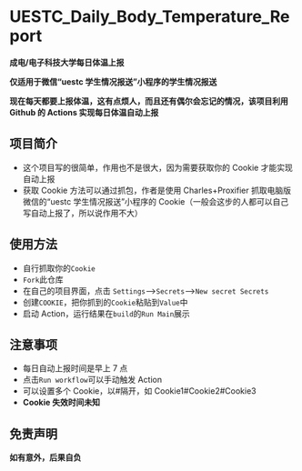 # UESTC_Daily_Body_Temperature_Report

**成电/电子科技大学每日体温上报**

**仅适用于微信“uestc 学生情况报送”小程序的学生情况报送**

**现在每天都要上报体温，这有点烦人，而且还有偶尔会忘记的情况，该项目利用 Github 的 Actions 实现每日体温自动上报**

## 项目简介

- 这个项目写的很简单，作用也不是很大，因为需要获取你的 Cookie 才能实现自动上报
- 获取 Cookie 方法可以通过抓包，作者是使用 Charles+Proxifier 抓取电脑版微信的“uestc 学生情况报送”小程序的 Cookie（一般会这步的人都可以自己写自动上报了，所以说作用不大）

## 使用方法

- 自行抓取你的`Cookie`
- `Fork`此仓库
- 在自己的项目界面，点击 `Settings`-->`Secrets`-->`New secret Secrets`
- 创建`COOKIE`，把你抓到的`Cookie`粘贴到`Value`中
- 启动 Action，运行结果在`build`的`Run Main`展示

## 注意事项

- 每日自动上报时间是早上 7 点
- 点击`Run workflow`可以手动触发 Action
- 可以设置多个 Cookie，以#隔开，如 Cookie1#Cookie2#Cookie3
- **Cookie 失效时间未知**

## 免责声明

**如有意外，后果自负**
